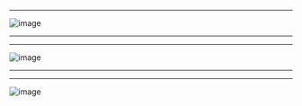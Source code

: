 ****
![image](https://github.com/user-attachments/assets/6b46060b-c5a0-4191-aaa1-8c18bee88a6d)
********
********
![image](https://github.com/user-attachments/assets/59d45ed3-1e1e-40ad-806e-0e44c3304594)
********
********
![image](https://github.com/user-attachments/assets/d2b20d4b-4861-48d9-b321-24d84256d236)

